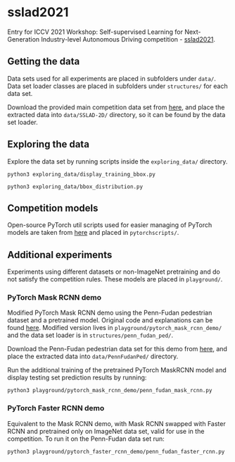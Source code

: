 # sslad2021

Entry for ICCV 2021 Workshop: Self-supervised Learning for Next-Generation Industry-level Autonomous Driving competition - [sslad2021](https://sslad2021.github.io/pages/challenge.html).

## Getting the data

Data sets used for all experiments are placed in subfolders under `data/`. Data set loader classes are placed in subfolders under `structures/` for each data set.

Download the provided main competition data set from [here](https://soda-2d.github.io/documentation.html#data_collection), and place the extracted data into `data/SSLAD-2D/` directory, so it can be found by the data set loader.

## Exploring the data

Explore the data set by running scripts inside the `exploring_data/` directory.

```
python3 exploring_data/display_training_bbox.py
```

```
python3 exploring_data/bbox_distribution.py
```

## Competition models

Open-source PyTorch util scripts used for easier managing of PyTorch models are taken from [here](https://github.com/pytorch/vision/tree/master/references/detection) and placed in `pytorchscripts/`.

## Additional experiments

Experiments using different datasets or non-ImageNet pretraining and do not satisfy the competition rules. These models are placed in `playground/`.

### PyTorch Mask RCNN demo

Modified PyTorch Mask RCNN demo using the Penn-Fudan pedestrian dataset and a pretrained model. Original code and explanations can be found [here](https://pytorch.org/tutorials/intermediate/torchvision_tutorial.html). Modified version lives in `playground/pytorch_mask_rcnn_demo/` and the data set loader is in `structures/penn_fudan_ped/`.

Download the Penn-Fudan pedestrian data set for this demo from [here](https://www.cis.upenn.edu/~jshi/ped_html/), and place the extracted data into `data/PennFudanPed/` directory.

Run the additional training of the pretrained PyTorch MaskRCNN model and display testing set prediction results by running:

```
python3 playground/pytorch_mask_rcnn_demo/penn_fudan_mask_rcnn.py
```

### PyTorch Faster RCNN demo

Equivalent to the Mask RCNN demo, with Mask RCNN swapped with Faster RCNN and pretrained only on ImageNet data set, valid for use in the competition. To run it on the Penn-Fudan data set run:

```
python3 playground/pytorch_faster_rcnn_demo/penn_fudan_faster_rcnn.py
```
